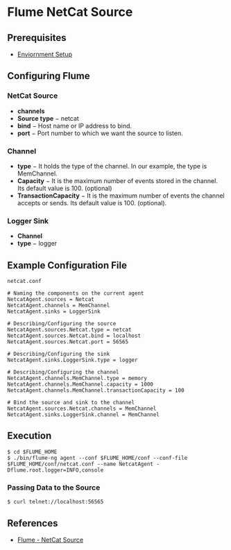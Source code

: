 # Flume NetCat Source

## Prerequisites
- [Enviornment Setup](../../hadoop/doc/HadoopEnviornmentSetup.md)

## Configuring Flume
### NetCat Source
- **channels**
- **Source type** − netcat
- **bind** − Host name or IP address to bind.
- **port** − Port number to which we want the source to listen.

### Channel
- **type** − It holds the type of the channel. In our example, the type is MemChannel.
- **Capacity** − It is the maximum number of events stored in the channel. Its default value is 100. (optional)
- **TransactionCapacity** − It is the maximum number of events the channel accepts or sends. Its default value is 100. (optional).

### Logger Sink
- **Channel**
- **type** − logger

## Example Configuration File
`netcat.conf`
```
# Naming the components on the current agent
NetcatAgent.sources = Netcat
NetcatAgent.channels = MemChannel
NetcatAgent.sinks = LoggerSink

# Describing/Configuring the source
NetcatAgent.sources.Netcat.type = netcat
NetcatAgent.sources.Netcat.bind = localhost
NetcatAgent.sources.Netcat.port = 56565

# Describing/Configuring the sink
NetcatAgent.sinks.LoggerSink.type = logger

# Describing/Configuring the channel
NetcatAgent.channels.MemChannel.type = memory
NetcatAgent.channels.MemChannel.capacity = 1000
NetcatAgent.channels.MemChannel.transactionCapacity = 100

# Bind the source and sink to the channel
NetcatAgent.sources.Netcat.channels = MemChannel
NetcatAgent.sinks.LoggerSink.channel = MemChannel
```

## Execution
```
$ cd $FLUME_HOME
$ ./bin/flume-ng agent --conf $FLUME_HOME/conf --conf-file $FLUME_HOME/conf/netcat.conf --name NetcatAgent -Dflume.root.logger=INFO,console
```

### Passing Data to the Source
```
$ curl telnet://localhost:56565
```

## References
- [Flume - NetCat Source](https://www.tutorialspoint.com/apache_flume/apache_flume_netcat_source.htm)